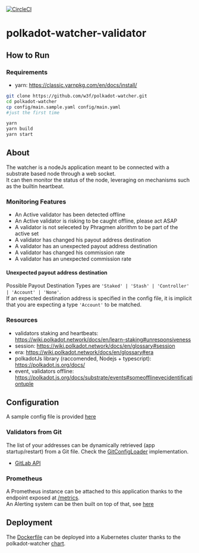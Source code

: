 [![CircleCI](https://circleci.com/gh/w3f/polkadot-watcher-validator.svg?style=svg)](https://circleci.com/gh/w3f/polkadot-watcher-validator)


# polkadot-watcher-validator

## How to Run 

### Requirements
- yarn: https://classic.yarnpkg.com/en/docs/install/

```bash
git clone https://github.com/w3f/polkadot-watcher.git
cd polkadot-watcher
cp config/main.sample.yaml config/main.yaml 
#just the first time

yarn
yarn build
yarn start
```

## About

The watcher is a nodeJs application meant to be connected with a substrate based node through a web socket.  
It can then monitor the status of the node, leveraging on mechanisms such as the builtin heartbeat.

### Monitoring Features

- An Active validator has been detected offline
- An Active validator is risking to be caught offline, please act ASAP
- A validator is not seleceted by Phragmen alorithm to be part of the active set
- A validator has changed his payout address destination
- A validator has an unexpected payout address destination
- A validator has changed his commission rate
- A validator has an unexpected commission rate

#### Unexpected payout address destination

Possible Payout Destination Types are `'Staked' | 'Stash' | 'Controller' | 'Account' | 'None'`.  
If an expected destination address is specified in the config file, it is implicit that you are expecting a type `'Account'` to be matched.

### Resources

- validators staking and heartbeats: https://wiki.polkadot.network/docs/en/learn-staking#unresponsiveness
- session: https://wiki.polkadot.network/docs/en/glossary#session
- era: https://wiki.polkadot.network/docs/en/glossary#era
- polkadotJs library (raccomended, Nodejs + typescript): https://polkadot.js.org/docs/
- event, validators offline: https://polkadot.js.org/docs/substrate/events#someofflinevecidentificationtuple

## Configuration

A sample config file is provided [here](config/main.sample.yaml)

### Validators from Git

The list of your addresses can be dynamically retrieved (app startup/restart) from a Git file. Check the [GitConfigLoader](src/gitConfigLoader) implementation.  

- [GitLab API](https://docs.gitlab.com/ee/api/repository_files.html)

### Prometheus

A Prometheus instance can be attached to this application thanks to the endpoint exposed at [/metrics](https://github.com/w3f/polkadot-watcher-validator/blob/master/src/prometheus.ts#L114).  
An Alerting system can be then built on top of that, see [here](charts/polkadot-watcher/templates/alertrules.yaml)

## Deployment 

The [Dockerfile](Dockerfile) can be deployed into a Kubernetes cluster thanks to the polkadot-watcher [chart](charts/polkadot-watcher).


